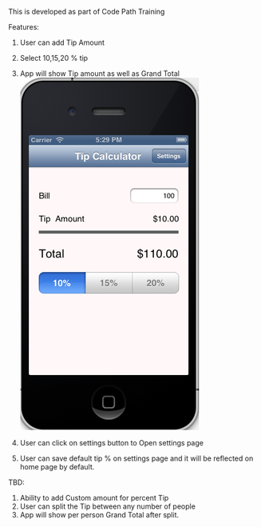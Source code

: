 This is developed as part of Code Path Training

Features:

1. User can add Tip Amount
2. Select 10,15,20 % tip 
3. App will show Tip amount as well as Grand Total
![ScreenShot](/screenshots/homepage.png)

4. User can click on settings button to Open settings page
5. User can save default tip % on settings page and it will be reflected on home page by default.

TBD:

1. Ability to add Custom amount for percent Tip
2. User can split the Tip between any number of people
3. App will show per person Grand Total after split.
